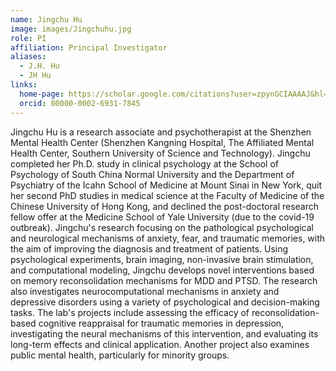 ```yaml
---
name: Jingchu Hu
image: images/Jingchuhu.jpg
role: PI
affiliation: Principal Investigator
aliases:
  - J.H. Hu
  - JH Hu
links:
  home-page: https://scholar.google.com/citations?user=zpynGCIAAAAJ&hl=en
  orcid: 00000-0002-6931-7845
---
```


Jingchu Hu is a research associate and psychotherapist at the Shenzhen Mental Health Center (Shenzhen Kangning Hospital, The Affiliated Mental Health Center, Southern University of Science and Technology). Jingchu completed her Ph.D. study in clinical psychology at the School of Psychology of South China Normal University and the Department of Psychiatry of the Icahn School of Medicine at Mount Sinai in New York, quit her second PhD studies in medical science at the Faculty of Medicine of the Chinese University of Hong Kong, and declined the post-doctoral research fellow offer at the Medicine School of Yale University (due to the covid-19 outbreak). Jingchu's research focusing on the pathological psychological and neurological mechanisms of anxiety, fear, and traumatic memories, with the aim of improving the diagnosis and treatment of patients. Using psychological experiments, brain imaging, non-invasive brain stimulation, and computational modeling, Jingchu develops novel interventions based on memory reconsolidation mechanisms for MDD and PTSD. The research also investigates neurocomputational mechanisms in anxiety and depressive disorders using a variety of psychological and decision-making tasks. The lab's projects include assessing the efficacy of reconsolidation-based cognitive reappraisal for traumatic memories in depression, investigating the neural mechanisms of this intervention, and evaluating its long-term effects and clinical application. Another project also examines public mental health, particularly for minority groups.
